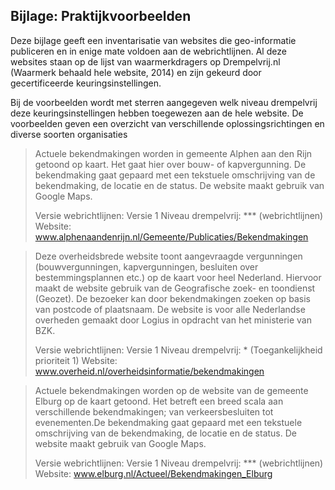## Bijlage: Praktijkvoorbeelden
Deze bijlage geeft een inventarisatie van websites die geo-informatie publiceren en in enige mate
voldoen aan de webrichtlijnen. Al deze websites staan op de lijst van waarmerkdragers op
Drempelvrij.nl (Waarmerk behaald hele website, 2014) en zijn gekeurd door gecertificeerde
keuringsinstellingen.

Bij de voorbeelden wordt met sterren aangegeven welk niveau drempelvrij deze keuringsinstellingen hebben
toegewezen aan de hele website. De voorbeelden geven een overzicht van verschillende oplossingsrichtingen
en diverse soorten organisaties

> Actuele bekendmakingen worden in gemeente Alphen aan den Rijn getoond op kaart. Het gaat hier over bouw- of kapvergunning. De bekendmaking gaat gepaard met een tekstuele omschrijving van de bekendmaking, de locatie en de status. De website maakt gebruik van Google Maps.
>
> Versie webrichtlijnen: Versie 1
> Niveau drempelvrij: *** (webrichtlijnen)
> Website: www.alphenaandenrijn.nl/Gemeente/Publicaties/Bekendmakingen

> Deze overheidsbrede website toont aangevraagde vergunningen (bouwvergunningen, kapvergunningen, besluiten over bestemmingsplannen etc.) op de kaart voor heel Nederland. Hiervoor maakt de website gebruik van de Geografische zoek- en toondienst (Geozet). De bezoeker kan door bekendmakingen zoeken op basis van postcode of plaatsnaam. De website is voor alle Nederlandse overheden gemaakt door Logius in opdracht van het ministerie van BZK.
>
> Versie webrichtlijnen: Versie 1
> Niveau drempelvrij: * (Toegankelijkheid prioriteit 1)
> Website: www.overheid.nl/overheidsinformatie/bekendmakingen

> Actuele bekendmakingen worden op de website van de gemeente Elburg op de kaart getoond. Het betreft een breed scala aan verschillende bekendmakingen; van verkeersbesluiten tot evenementen.De bekendmaking gaat gepaard met een tekstuele omschrijving van de bekendmaking, de locatie en de status. De website maakt gebruik van Google Maps.
>
> Versie webrichtlijnen: Versie 1
> Niveau drempelvrij: *** (webrichtlijnen)
> Website: www.elburg.nl/Actueel/Bekendmakingen_Elburg

